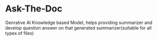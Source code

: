 # Ask-The-Doc
Genrative AI Knowledge based Model, helps providing summarizer and develop question answer on that generated summarizer(suitable for all types of files)
